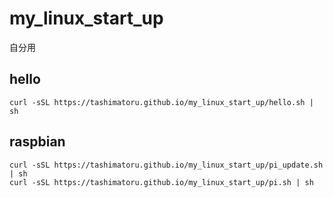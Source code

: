 # my_linux_start_up

自分用

## hello

```
curl -sSL https://tashimatoru.github.io/my_linux_start_up/hello.sh | sh
```

## raspbian

```
curl -sSL https://tashimatoru.github.io/my_linux_start_up/pi_update.sh | sh
curl -sSL https://tashimatoru.github.io/my_linux_start_up/pi.sh | sh
```

